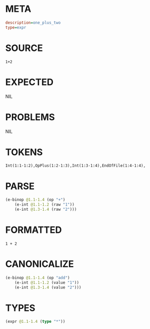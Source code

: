 # META
~~~ini
description=one_plus_two
type=expr
~~~
# SOURCE
~~~roc
1+2
~~~
# EXPECTED
NIL
# PROBLEMS
NIL
# TOKENS
~~~zig
Int(1:1-1:2),OpPlus(1:2-1:3),Int(1:3-1:4),EndOfFile(1:4-1:4),
~~~
# PARSE
~~~clojure
(e-binop @1.1-1.4 (op "+")
	(e-int @1.1-1.2 (raw "1"))
	(e-int @1.3-1.4 (raw "2")))
~~~
# FORMATTED
~~~roc
1 + 2
~~~
# CANONICALIZE
~~~clojure
(e-binop @1.1-1.4 (op "add")
	(e-int @1.1-1.2 (value "1"))
	(e-int @1.3-1.4 (value "2")))
~~~
# TYPES
~~~clojure
(expr @1.1-1.4 (type "*"))
~~~
